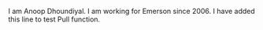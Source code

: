 I am Anoop Dhoundiyal.
I am working for Emerson since 2006.
I have added this line to test Pull function.
